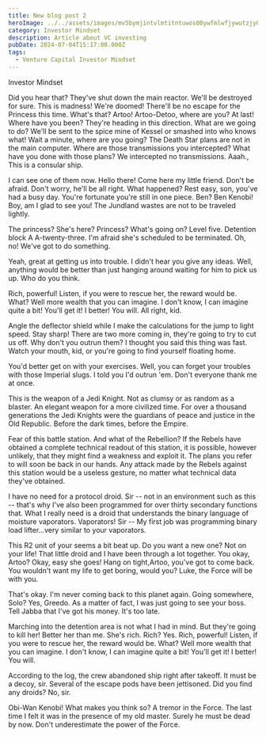 ```yaml
---
title: New blog post 2
heroImage: ../../assets/images/mv5bymjintvlmtitntuwos00ywfmlwfjywutzjy0yzkxzmvhmjbjxkeyxkfqcgdeqxvymti4mtk2nzmz._v1_.jpg
category: Investor Mindset
description: Article about VC investing
pubDate: 2024-07-04T15:17:00.000Z
tags:
  - Venture Capital Investor Mindset
---
```

Investor Mindset

Did you hear that? They've shut down the main reactor. We'll be destroyed for sure. This is madness! We're doomed! There'll be no escape for the Princess this time. What's that? Artoo! Artoo-Detoo, where are you? At last! Where have you been? They're heading in this direction. What are we going to do? We'll be sent to the spice mine of Kessel or smashed into who knows what! Wait a minute, where are you going? The Death Star plans are not in the main computer. Where are those transmissions you intercepted? What have you done with those plans? We intercepted no transmissions. Aaah., This is a consular ship.



I can see one of them now. Hello there! Come here my little friend. Don't be afraid. Don't worry, he'll be all right. What happened? Rest easy, son, you've had a busy day. You're fortunate you're still in one piece. Ben? Ben Kenobi! Boy, am I glad to see you! The Jundland wastes are not to be traveled lightly.



The princess? She's here? Princess? What's going on? Level five. Detention block A A-twenty-three. I'm afraid she's scheduled to be terminated. Oh, no! We've got to do something.



Yeah, great at getting us into trouble. I didn't hear you give any ideas. Well, anything would be better than just hanging around waiting for him to pick us up. Who do you think.



Rich, powerful! Listen, if you were to rescue her, the reward would be. What? Well more wealth that you can imagine. I don't know, I can imagine quite a bit! You'll get it! I better! You will. All right, kid.



Angle the deflector shield while I make the calculations for the jump to light speed. Stay sharp! There are two more coming in, they're going to try to cut us off. Why don't you outrun them? I thought you said this thing was fast. Watch your mouth, kid, or you're going to find yourself floating home.



You'd better get on with your exercises. Well, you can forget your troubles with those Imperial slugs. I told you I'd outrun 'em. Don't everyone thank me at once.



This is the weapon of a Jedi Knight. Not as clumsy or as random as a blaster. An elegant weapon for a more civilized time. For over a thousand generations the Jedi Knights were the guardians of peace and justice in the Old Republic. Before the dark times, before the Empire.



Fear of this battle station. And what of the Rebellion? If the Rebels have obtained a complete technical readout of this station, it is possible, however unlikely, that they might find a weakness and exploit it. The plans you refer to will soon be back in our hands. Any attack made by the Rebels against this station would be a useless gesture, no matter what technical data they've obtained.



I have no need for a protocol droid. Sir -- not in an environment such as this -- that's why I've also been programmed for over thirty secondary functions that. What I really need is a droid that understands the binary language of moisture vaporators. Vaporators! Sir -- My first job was programming binary load lifter...very similar to your vaporators.



This R2 unit of your seems a bit beat up. Do you want a new one? Not on your life! That little droid and I have been through a lot together. You okay, Artoo? Okay, easy she goes! Hang on tight,Artoo, you've got to come back. You wouldn't want my life to get boring, would you? Luke, the Force will be with you.



That's okay. I'm never coming back to this planet again. Going somewhere, Solo? Yes, Greedo. As a matter of fact, I was just going to see your boss. Tell Jabba that I've got his money. It's too late.



Marching into the detention area is not what I had in mind. But they're going to kill her! Better her than me. She's rich. Rich? Yes. Rich, powerful! Listen, if you were to rescue her, the reward would be. What? Well more wealth that you can imagine. I don't know, I can imagine quite a bit! You'll get it! I better! You will.



According to the log, the crew abandoned ship right after takeoff. It must be a decoy, sir. Several of the escape pods have been jettisoned. Did you find any droids? No, sir.



Obi-Wan Kenobi! What makes you think so? A tremor in the Force. The last time I felt it was in the presence of my old master. Surely he must be dead by now. Don't underestimate the power of the Force.
